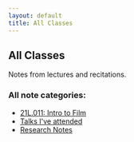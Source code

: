 ```yaml
---
layout: default
title: All Classes
---
```


## All Classes
  <p>
    Notes from lectures and recitations.
  </p>

### All note categories:
- [21L.011: Intro to Film]({{site.siteurl}}/pages/21L011)
- [Talks I've attended]({{site.siteurl}}/pages/talks)
- [Research Notes]({{site.siteurl}}/pages/UROP)
